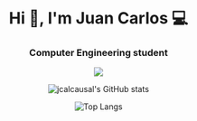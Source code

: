 <h1 align="center">Hi 👋, I'm Juan Carlos 💻</h1>
<h3 align="center">Computer Engineering student</h3>

<p align="center">
  <a href="#">
    <img src="https://skillicons.dev/icons?i=c,cpp,java,haskell,python,git" />
  </a>
</p>   

<div align="center">

![jcalcausal's GitHub stats](https://github-readme-stats.vercel.app/api?username=jalcausa&show_icons=true&theme=radical&cache_seconds=600)

![Top Langs](https://github-readme-stats.vercel.app/api/top-langs/?username=jalcausa&show_icons=true&theme=radical&cache_seconds=600)

</div>
